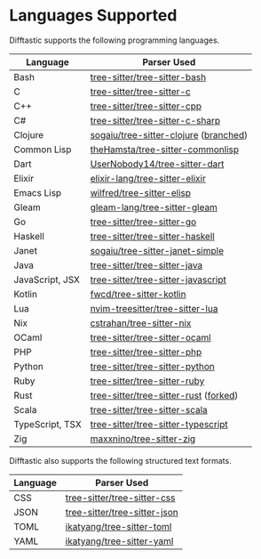# Languages Supported

Difftastic supports the following programming languages.

| Language        | Parser Used                                                                                                                                           |
|-----------------|-------------------------------------------------------------------------------------------------------------------------------------------------------|
| Bash            | [tree-sitter/tree-sitter-bash](https://github.com/tree-sitter/tree-sitter-bash)                                                                       |
| C               | [tree-sitter/tree-sitter-c](https://github.com/tree-sitter/tree-sitter-c)                                                                             |
| C++             | [tree-sitter/tree-sitter-cpp](https://github.com/tree-sitter/tree-sitter-cpp)                                                                         |
| C#              | [tree-sitter/tree-sitter-c-sharp](https://github.com/tree-sitter/tree-sitter-c-sharp)                                                                 |
| Clojure         | [sogaiu/tree-sitter-clojure](https://github.com/sogaiu/tree-sitter-clojure) ([branched](https://github.com/sogaiu/tree-sitter-clojure/tree/issue-21)) |
| Common Lisp     | [theHamsta/tree-sitter-commonlisp](https://github.com/theHamsta/tree-sitter-commonlisp)                                                               |
| Dart            | [UserNobody14/tree-sitter-dart](https://github.com/UserNobody14/tree-sitter-dart)                                                                     |
| Elixir          | [elixir-lang/tree-sitter-elixir](https://github.com/elixir-lang/tree-sitter-elixir)                                                                   |
| Emacs Lisp      | [wilfred/tree-sitter-elisp](https://github.com/Wilfred/tree-sitter-elisp)                                                                             |
| Gleam           | [gleam-lang/tree-sitter-gleam](https://github.com/gleam-lang/tree-sitter-gleam)                                                                       |
| Go              | [tree-sitter/tree-sitter-go](https://github.com/tree-sitter/tree-sitter-go)                                                                           |
| Haskell         | [tree-sitter/tree-sitter-haskell](https://github.com/tree-sitter/tree-sitter-haskell)                                                                 |
| Janet           | [sogaiu/tree-sitter-janet-simple](https://github.com/sogaiu/tree-sitter-janet-simple)                                                                 |
| Java            | [tree-sitter/tree-sitter-java](https://github.com/tree-sitter/tree-sitter-java)                                                                       |
| JavaScript, JSX | [tree-sitter/tree-sitter-javascript](https://github.com/tree-sitter/tree-sitter-javascript)                                                           |
| Kotlin          | [fwcd/tree-sitter-kotlin](https://github.com/fwcd/tree-sitter-kotlin)                                                                                 |
| Lua             | [nvim-treesitter/tree-sitter-lua](https://github.com/nvim-treesitter/tree-sitter-lua)                                                                 |
| Nix             | [cstrahan/tree-sitter-nix](https://github.com/cstrahan/tree-sitter-nix)                                                                               |
| OCaml           | [tree-sitter/tree-sitter-ocaml](https://github.com/tree-sitter/tree-sitter-ocaml)                                                                     |
| PHP             | [tree-sitter/tree-sitter-php](https://github.com/tree-sitter/tree-sitter-php)                                                                         |
| Python          | [tree-sitter/tree-sitter-python](https://github.com/tree-sitter/tree-sitter-python)                                                                   |
| Ruby            | [tree-sitter/tree-sitter-ruby](https://github.com/tree-sitter/tree-sitter-ruby)                                                                       |
| Rust            | [tree-sitter/tree-sitter-rust](https://github.com/tree-sitter/tree-sitter-rust) ([forked](https://github.com/Wilfred/tree-sitter-rust))               |
| Scala           | [tree-sitter/tree-sitter-scala](https://github.com/tree-sitter/tree-sitter-scala)                                                                     |
| TypeScript, TSX | [tree-sitter/tree-sitter-typescript](https://github.com/tree-sitter/tree-sitter-typescript)                                                           |
| Zig             | [maxxnino/tree-sitter-zig](https://github.com/maxxnino/tree-sitter-zig)                                                                               |

Difftastic also supports the following structured text formats.

| Language | Parser Used                                                                     |
|----------|---------------------------------------------------------------------------------|
| CSS      | [tree-sitter/tree-sitter-css](https://github.com/tree-sitter/tree-sitter-css)   |
| JSON     | [tree-sitter/tree-sitter-json](https://github.com/tree-sitter/tree-sitter-json) |
| TOML     | [ikatyang/tree-sitter-toml](https://github.com/ikatyang/tree-sitter-toml)       |
| YAML     | [ikatyang/tree-sitter-yaml](https://github.com/ikatyang/tree-sitter-yaml)       |

